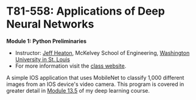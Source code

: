 # T81-558: Applications of Deep Neural Networks
**Module 1: Python Preliminaries**
* Instructor: [Jeff Heaton](https://sites.wustl.edu/jeffheaton/), McKelvey School of Engineering, [Washington University in St. Louis](https://engineering.wustl.edu/Programs/Pages/default.aspx)
* For more information visit the [class website](https://sites.wustl.edu/jeffheaton/t81-558/).

A simple IOS application that uses MobileNet to classify 1,000 different images from an IOS device's video camera.  This program is covered in 
greater detail in [Module 13.5](https://github.com/jeffheaton/t81_558_deep_learning/blob/master/t81_558_class_13_05_edge.ipynb) of my deep learning course.
